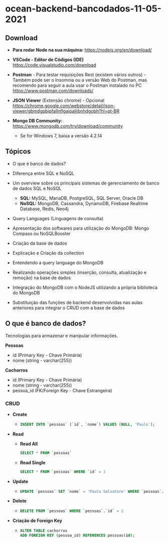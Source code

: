 # ocean-backend-bancodados-11-05-2021

## Download

- **Para rodar Node na sua máquina:** https://nodejs.org/en/download/
- **VSCode - Editor de Códigos (IDE)** https://code.visualstudio.com/download
- **Postman** - Para testar requisições Rest (existem vários outros) - Também pode ser o Insomnia ou a versão Web do Postman, mas recomendo para seguir a aula usar o Postman instalado no PC https://www.postman.com/downloads/
- **JSON Viewer** (Extensão chrome) - Opcional https://chrome.google.com/webstore/detail/json-viewer/gbmdgpbipfallnflgajpaliibnhdgobh?hl=pt-BR

- **Mongo DB Community:** https://www.mongodb.com/try/download/community
  - Se for Windows 7, baixa a versão 4.2.14

## Tópicos

- O que é banco de dados?

- Diferença entre SQL e NoSQL

- Um overview sobre os principais sistemas de gerenciamento de banco de dados SQL e NoSQL

  - **SQL:** MySQL, MariaDB, PostgreSQL, SQL Server, Oracle DB
  - **NoSQL:** MongoDB, Cassandra, DynamoDB, Firebase Realtime Database, Redis, Neo4j

- Query Languages (Linguagens de consulta)
- Apresentação dos softwares para utilização do MongoDB: Mongo Compass ou NoSQLBooster
- Criação da base de dados
- Explicação e Criação da collection
- Entendendo a query language do MongoDB
- Realizando operações simples (inserção, consulta, atualização e remoção) na base de dados
- Integração do MongoDB com o NodeJS utilizando a própria biblioteca do MongoDB
- Substituição das funções de backend desenvolvidas nas aulas anteriores para integrar o CRUD com a base de dados

## O que é banco de dados?

Tecnologias para armazenar e manipular informações.

**Pessoas**

- id (Primary Key - Chave Primária)
- nome (string - varchar(255))

**Cachorros**

- id (Primary Key - Chave Primária)
- nome (string - varchar(255))
- pessoa_id (FK/Foreign Key - Chave Estrangeira)

### CRUD

- **Create**

  - ```sql
    INSERT INTO `pessoas` (`id`, `nome`) VALUES (NULL, 'Paulo');
    ```

- **Read**

  - **Read All**

    ```sql
    SELECT * FROM `pessoas`
    ```

  - **Read Single**

    ```sql
    SELECT * FROM `pessoas` WHERE `id` = 1
    ```

- **Update**

  - ```sql
    UPDATE `pessoas` SET `nome` = 'Paulo Salvatore' WHERE `pessoas`.`id` = 1;
    ```

- **Delete**

  - ```sql
    DELETE FROM `pessoas` WHERE `pessoas`.`id` = 2
    ```

- **Criação de Foreign Key**

  - ```sql
    ALTER TABLE cachorros
    ADD FOREIGN KEY (pessoa_id) REFERENCES pessoas(id);
    ```